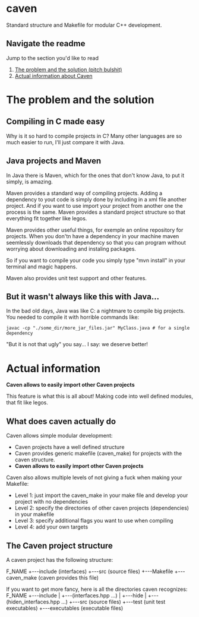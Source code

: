 # caven
Standard structure and Makefile for modular C++ development.

## Navigate the readme
Jump to the section you'd like to read
1. [The problem and the solution (pitch bulshit)](#the-problem-and-the-solution)
2. [Actual information about Caven](#actual-information)

# The problem and the solution

## Compiling in C made easy

Why is it so hard to compile projects in C? Many other languages are so much easier to run, I'll just compare it with Java.

## Java projects and Maven

In Java there is Maven, which for the ones that don't know Java, to put it simply, is amazing. 

Maven provides a standard way of compiling projects.
Adding a dependency to yout code is simply done by including in a xml file another project. And if you want to use import your project from another one the process is the same. Maven provides a standard project structure so that everything fit together like legos. 

Maven provides other useful things, for exemple an online repository for projects. When you don'tn have a dependency in your machine maven seemlessly downloads that dependency so that you can program without worrying about downloading and instaling packages.

So if you want to compile your code you simply type "mvn install" in your terminal and magic happens.

Maven also provides unit test support and other features.


## But it wasn't always like this with Java...

In the bad old days, Java was like C: a nightmare to compile big projects. You needed to compile it with horrible commands like:

```shell
javac -cp "./some_dir/more_jar_files.jar" MyClass.java # for a single dependency
```
"But it is not that ugly" you say... I say: we deserve better!

# Actual information

**Caven allows to easily import other Caven projects**

This feature is what this is all about! Making code into well defined modules, that fit like legos.

## What does caven actually do
Caven allows simple modular development:
 - Caven projects have a well defined structure
 - Caven provides generic makefile (caven_make) for projects with the caven structure.
 - **Caven allows to easily import other Caven projects**

Caven also allows multiple levels of not giving a fuck when making your Makefile:
 - Level 1: just import the caven_make in your make file and develop your project with no dependencies
 - Level 2: specify the directories of other caven projects (dependencies) in your makefile
 - Level 3: specify additional flags you want to use when compiling
 - Level 4: add your own targets

## The Caven project structure

A caven project has the following structure:

F_NAME
+---include (interfaces)
+---src     (source files)
+---Makefile
+---caven_make (caven provides this file)

If you want to get more fancy, here is all the directories caven recognizes:
F_NAME
+---include
|   +---(interfaces.hpp ...)
|   +---hide
|       +--- (hiden_interfaces.hpp ...)
+---src (source files)
+---test (unit test executables)
+---executables (executable files)


   

